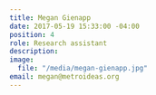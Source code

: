 ```yaml
---
title: Megan Gienapp
date: 2017-05-19 15:33:00 -04:00
position: 4
role: Research assistant
description:
image:
  file: "/media/megan-gienapp.jpg"
email: megan@metroideas.org
---
```


